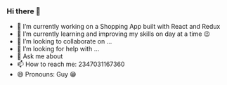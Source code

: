 ### Hi there 👋


- 🔭 I’m currently working on a Shopping App built with React and Redux
- 🌱 I’m currently learning and improving my skills on day at a time 😉
- 👯 I’m looking to collaborate on ...
- 🤔 I’m looking for help with ...
- 💬 Ask me about 
- 📫 How to reach me: 2347031167360
- 😄 Pronouns: Guy 😁


